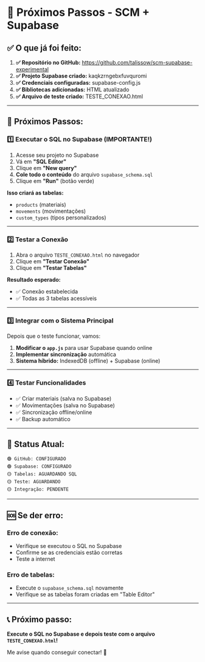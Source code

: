 # 🚀 Próximos Passos - SCM + Supabase

## ✅ O que já foi feito:

1. **✅ Repositório no GitHub:** https://github.com/talissow/scm-supabase-experimental
2. **✅ Projeto Supabase criado:** kaqkzrngebxfuvquromi
3. **✅ Credenciais configuradas:** supabase-config.js
4. **✅ Bibliotecas adicionadas:** HTML atualizado
5. **✅ Arquivo de teste criado:** TESTE_CONEXAO.html

---

## 🔄 Próximos Passos:

### 1️⃣ **Executar o SQL no Supabase** (IMPORTANTE!)

1. Acesse seu projeto no Supabase
2. Vá em **"SQL Editor"**
3. Clique em **"New query"**
4. **Cole todo o conteúdo** do arquivo `supabase_schema.sql`
5. Clique em **"Run"** (botão verde)

**Isso criará as tabelas:**
- `products` (materiais)
- `movements` (movimentações) 
- `custom_types` (tipos personalizados)

---

### 2️⃣ **Testar a Conexão**

1. Abra o arquivo `TESTE_CONEXAO.html` no navegador
2. Clique em **"Testar Conexão"**
3. Clique em **"Testar Tabelas"**

**Resultado esperado:**
- ✅ Conexão estabelecida
- ✅ Todas as 3 tabelas acessíveis

---

### 3️⃣ **Integrar com o Sistema Principal**

Depois que o teste funcionar, vamos:

1. **Modificar o `app.js`** para usar Supabase quando online
2. **Implementar sincronização** automática
3. **Sistema híbrido:** IndexedDB (offline) + Supabase (online)

---

### 4️⃣ **Testar Funcionalidades**

- ✅ Criar materiais (salva no Supabase)
- ✅ Movimentações (salva no Supabase)
- ✅ Sincronização offline/online
- ✅ Backup automático

---

## 🎯 Status Atual:

```
🟢 GitHub: CONFIGURADO
🟢 Supabase: CONFIGURADO  
🟡 Tabelas: AGUARDANDO SQL
🟡 Teste: AGUARDANDO
🟡 Integração: PENDENTE
```

---

## 🆘 Se der erro:

### Erro de conexão:
- Verifique se executou o SQL no Supabase
- Confirme se as credenciais estão corretas
- Teste a internet

### Erro de tabelas:
- Execute o `supabase_schema.sql` novamente
- Verifique se as tabelas foram criadas em "Table Editor"

---

## 📞 Próximo passo:

**Execute o SQL no Supabase e depois teste com o arquivo `TESTE_CONEXAO.html`!**

Me avise quando conseguir conectar! 🎉
